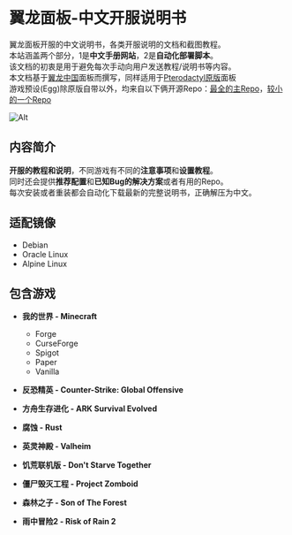 # 翼龙面板-中文开服说明书

翼龙面板开服的中文说明书，各类开服说明的文档和截图教程。  
本站涵盖两个部分，1是**中文手册网站**，2是**自动化部署脚本**。  
该文档的初衷是用于避免每次手动向用户发送教程/说明书等内容。  
本文档基于[翼龙中国](https://github.com/pterodactyl-china/panel)面板而撰写，同样适用于[Pterodactyl原版](https://github.com/pterodactyl/panel)面板  
游戏预设(Egg)除原版自带以外，均来自以下俩开源Repo：[最全的主Repo](https://github.com/parkervcp/eggs/tree/master)，[较小的一个Repo](https://github.com/DEVBenSon/pterodactyl-eggs/tree/main)  

![Alt](https://repobeats.axiom.co/api/embed/477c7f5014e1e9e0cfbc01100dbf73d9a59e7556.svg "实时数据")  


## 内容简介

**开服的教程和说明**，不同游戏有不同的**注意事项**和**设置教程**。  
同时还会提供**推荐配置**和**已知Bug的解决方案**或者有用的Repo。  
每次安装或者重装都会自动化下载最新的完整说明书，正确解压为中文。


## 适配镜像
- Debian
- Oracle Linux
- Alpine Linux


## 包含游戏

- **我的世界  -  Minecraft**
  - Forge
  - CurseForge
  - Spigot
  - Paper
  - Vanilla

- **反恐精英  -  Counter-Strike: Global Offensive**

- **方舟生存进化 - ARK Survival Evolved**
  
- **腐蚀  -  Rust**

- **英灵神殿  -  Valheim**

- **饥荒联机版  -  Don't Starve Together**

- **僵尸毁灭工程  -  Project Zomboid**

- **森林之子  -  Son of The Forest**

- **雨中冒险2  -  Risk of Rain 2**



